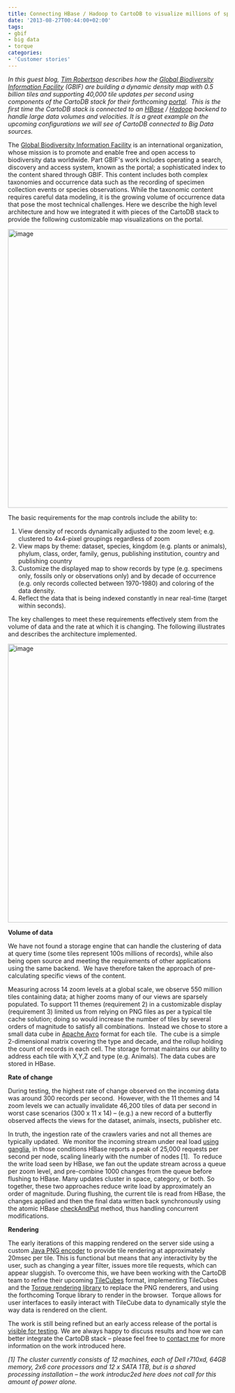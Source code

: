 ```yaml
---
title: Connecting HBase / Hadoop to CartoDB to visualize millions of species
date: '2013-08-27T00:44:00+02:00'
tags:
- gbif
- big data
- torque
categories:
- 'Customer stories'
---
```


_In this guest blog, <a href="https://twitter.com/timrobertson100">Tim Robertson</a> describes how the <a href="http://www.gbif.org/">Global Biodiversity Information Facility</a> (GBIF) are building a dynamic density map with 0.5 billion tiles and supporting 40,000 tile updates per second using components of the CartoDB stack for their forthcoming <a href="http://uat.gbif.org/">portal</a>.  This is the first time the CartoDB stack is connected to an <a href="http://hbase.apache.org/">HBase</a> / <a href="http://hadoop.apache.org/">Hadoop</a> backend to handle large data volumes and velocities. It is a great example on the upcoming configurations we will see of CartoDB connected to Big Data sources._

The <a href="http://www.gbif.org/">Global Biodiversity Information Facility</a> is an international organization, whose mission is to promote and enable free and open access to biodiversity data worldwide. Part GBIF's work includes operating a search, discovery and access system, known as the portal; a sophisticated index to the content shared through GBIF. This content includes both complex taxonomies and occurrence data such as the recording of specimen collection events or species observations. While the taxonomic content requires careful data modeling, it is the growing volume of occurrence data that pose the most technical challenges. Here we describe the high level architecture and how we integrated it with pieces of the CartoDB stack to provide the following customizable map visualizations on the portal.

<a href="http://vizzuality.github.io/gbif/" title="GBIF species visualization"><img alt="image" src="http://i.imgur.com/lLk3cgH.png" width="637px"/></a>

The basic requirements for the map controls include the ability to:

1. View density of records dynamically adjusted to the zoom level; e.g. clustered to 4x4-pixel groupings regardless of zoom
2. View maps by theme: dataset, species, kingdom (e.g. plants or animals), phylum, class, order, family, genus, publishing institution, country and publishing country
3. Customize the displayed map to show records by type (e.g. specimens only, fossils only or observations only) and by decade of occurrence (e.g. only records collected between 1970-1980) and coloring of the data density.
4. Reflect the data that is being indexed constantly in near real-time (target within seconds).

The key challenges to meet these requirements effectively stem from the volume of data and the rate at which it is changing. The following illustrates and describes the architecture implemented.

<img alt="image" src="http://i.imgur.com/GaHsMEm.png" width="637px"/>

**Volume of data**

We have not found a storage engine that can handle the clustering of data at query time (some tiles represent 100s millions of records), while also being open source and meeting the requirements of other applications using the same backend.  We have therefore taken the approach of pre-calculating specific views of the content. 

Measuring across 14 zoom levels at a global scale, we observe 550 million tiles containing data; at higher zooms many of our views are sparsely populated. To support 11 themes (requirement 2) in a customizable display (requirement 3) limited us from relying on PNG files as per a typical tile cache solution; doing so would increase the number of tiles by several orders of magnitude to satisfy all combinations.  Instead we chose to store a small data cube in <a href="http://avro.apache.org/">Apache Avro</a> format for each tile.  The cube is a simple 2-dimensional matrix covering the type and decade, and the rollup holding the count of records in each cell. The storage format maintains our ability to address each tile with X,Y,Z and type (e.g. Animals). The data cubes are stored in HBase.

**Rate of change**

During testing, the highest rate of change observed on the incoming data was around 300 records per second.  However, with the 11 themes and 14 zoom levels we can actually invalidate 46,200 tiles of data per second in worst case scenarios (300 x 11 x 14) – (e.g.) a new record of a butterfly observed affects the views for the dataset, animals, insects, publisher etc.

In truth, the ingestion rate of the crawlers varies and not all themes are typically updated.  We monitor the incoming stream under real load <a href="http://dev.gbif.org/ganglia/">using ganglia</a>, in those conditions HBase reports a peak of 25,000 requests per second per node, scaling linearly with the number of nodes [1].  To reduce the write load seen by HBase, we fan out the update stream across a queue per zoom level, and pre-combine 1000 changes from the queue before flushing to HBase. Many updates cluster in space, category, or both. So together, these two approaches reduce write load by approximately an order of magnitude. During flushing, the current tile is read from HBase, the changes applied and then the final data written back synchronously using the atomic HBase <a href="http://hbase.apache.org/apidocs/org/apache/hadoop/hbase/client/HTable.html#checkAndPut(byte%5B%5D,%20byte%5B%5D,%20byte%5B%5D,%20byte%5B%5D,%20org.apache.hadoop.hbase.client.Put)">checkAndPut</a> method, thus handling concurrent modifications. 

**Rendering**

The early iterations of this mapping rendered on the server side using a custom <a href="https://code.google.com/p/gbif-portal/source/browse/tile-server/trunk/src/main/java/org/gbif/metrics/tile/PNGWriter.java">Java PNG encoder</a> to provide tile rendering at approximately 20msec per tile. This is functional but means that any interactivity by the user, such as changing a year filter, issues more tile requests, which can appear sluggish. To overcome this, we have been working with the CartoDB team to refine their upcoming <a href="https://github.com/andrewxhill/tilecubes/blob/master/1.0/spec.md">TileCubes</a> format, implementing TileCubes and the <a href="https://github.com/CartoDB/torque">Torque rendering library</a> to replace the PNG renderers, and using the forthcoming Torque library to render in the browser.  Torque allows for user interfaces to easily interact with TileCube data to dynamically style the way data is rendered on the client.

The work is still being refined but an early access release of the portal is <a href="http://uat.gbif.org/occurrence">visible for testing</a>. We are always happy to discuss results and how we can better integrate the CartoDB stack – please feel free to <a href="mailto:timrobertson100@gmail.com">contact me</a> for more information on the work introduced here.

_[1] The cluster currently consists of 12 machines, each of Dell r710xd, 64GB memory, 2x6 core processors and 12 x SATA 1TB, but is a shared processing installation – the work introduc2ed here does not call for this amount of power alone._
